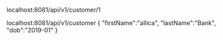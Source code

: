 localhost:8081/api/v1/customer/1

localhost:8081/api/v1/customer
{
    "firstName":"allica",
    "lastName":"Bank",
    "dob":"2019-01"
}
